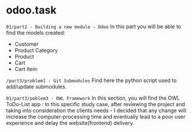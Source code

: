 # odoo.task

<code>01/part2 - Building a new module - Odoo</code>
In this part you will be able to find the models created:
<ul>
    <li>Customer</li>
    <li>Product Category</li>
    <li>Product</li>
    <li>Cart</li>
    <li>Cart Item</li>
</ul>

<code>/part3/problem1 - Git Submodules</code>
Find here the python script used to add/update submodules.

<code>01/part3/poblem3 - OWL Framework</code>
In this section, you will find the OWL ToDo-List app :
In this specific study case, after reviewing the project and taking into consideration the clients needs - 
I decided that any change will increase the computer-processing time and eventually lead to a poor user experience and delay the website(frontend) delivery.